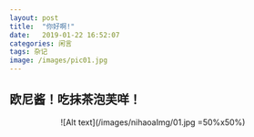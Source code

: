 ```yaml
---
layout: post
title:  "你好啊!"
date:   2019-01-22 16:52:07
categories: 闲言
tags: 杂记
image: /images/pic01.jpg
---
```




## 欧尼酱！吃抹茶泡芙咩！
<div align=center >
![Alt text](/images/nihaoaImg/01.jpg =50%x50%)
</div>
